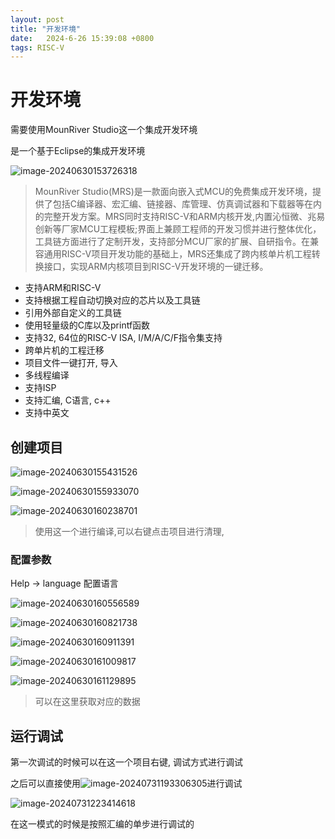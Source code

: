 ```yaml
---
layout: post
title: "开发环境" 
date:   2024-6-26 15:39:08 +0800
tags: RISC-V
---
```


# 开发环境

需要使用MounRiver Studio这一个集成开发环境

是一个基于Eclipse的集成开发环境

![image-20240630153726318](https://picture-01-1316374204.cos.ap-beijing.myqcloud.com/image/202406301537389.png)

> MounRiver Studio(MRS)是一款面向嵌入式MCU的免费集成开发环境，提供了包括C编译器、宏汇编、链接器、库管理、仿真调试器和下载器等在内的完整开发方案。MRS同时支持RISC-V和ARM内核开发,内置沁恒微、兆易创新等厂家MCU工程模板;界面上兼顾工程师的开发习惯并进行整体优化，工具链方面进行了定制开发，支持部分MCU厂家的扩展、自研指令。在兼容通用RISC-V项目开发功能的基础上，MRS还集成了跨内核单片机工程转换接口，实现ARM内核项目到RISC-V开发环境的一键迁移。

+ 支持ARM和RISC-V
+ 支持根据工程自动切换对应的芯片以及工具链
+ 引用外部自定义的工具链
+ 使用轻量级的C库以及printf函数
+ 支持32, 64位的RISC-V ISA, I/M/A/C/F指令集支持
+ 跨单片机的工程迁移
+ 项目文件一键打开, 导入
+ 多线程编译
+ 支持ISP
+ 支持汇编, C语言, c++
+ 支持中英文

## 创建项目

![image-20240630155431526](https://picture-01-1316374204.cos.ap-beijing.myqcloud.com/image/202406301554578.png)

![image-20240630155933070](https://picture-01-1316374204.cos.ap-beijing.myqcloud.com/image/202406301559103.png)

![image-20240630160238701](https://picture-01-1316374204.cos.ap-beijing.myqcloud.com/image/202406301602728.png)

> 使用这一个进行编译,可以右键点击项目进行清理, 

### 配置参数

Help -> language 配置语言

![image-20240630160556589](https://picture-01-1316374204.cos.ap-beijing.myqcloud.com/image/202406301605626.png)

![image-20240630160821738](https://picture-01-1316374204.cos.ap-beijing.myqcloud.com/image/202406301608806.png)

![image-20240630160911391](https://picture-01-1316374204.cos.ap-beijing.myqcloud.com/image/202406301609455.png)

![image-20240630161009817](https://picture-01-1316374204.cos.ap-beijing.myqcloud.com/image/202406301610878.png)

![image-20240630161129895](https://picture-01-1316374204.cos.ap-beijing.myqcloud.com/image/202406301611948.png)

> 可以在这里获取对应的数据

## 运行调试

第一次调试的时候可以在这一个项目右键, 调试方式进行调试

之后可以直接使用![image-20240731193306305](https://picture-01-1316374204.cos.ap-beijing.myqcloud.com/image/202407311933353.png)进行调试

![image-20240731223414618](https://picture-01-1316374204.cos.ap-beijing.myqcloud.com/image/202407312234662.png)

在这一模式的时候是按照汇编的单步进行调试的